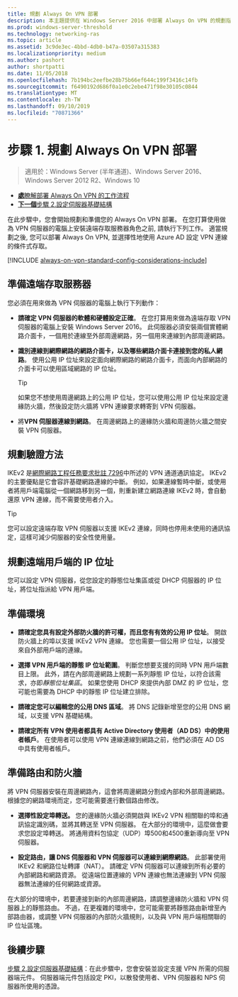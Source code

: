 ```yaml
---
title: 規劃 Always On VPN 部署
description: 本主題提供在 Windows Server 2016 中部署 Always On VPN 的規劃指示。
ms.prod: windows-server-threshold
ms.technology: networking-ras
ms.topic: article
ms.assetid: 3c9de3ec-4bbd-4db0-b47a-03507a315383
ms.localizationpriority: medium
ms.author: pashort
author: shortpatti
ms.date: 11/05/2018
ms.openlocfilehash: 7b194bc2eefbe28b75b66ef644c199f3416c14fb
ms.sourcegitcommit: f6490192d686f0a1e0c2ebe471f98e30105c0844
ms.translationtype: MT
ms.contentlocale: zh-TW
ms.lasthandoff: 09/10/2019
ms.locfileid: "70871366"
---
```

# <a name="step-1-plan-the-always-on-vpn-deployment"></a>步驟 1. 規劃 Always On VPN 部署

>適用於：Windows Server (半年通道)、Windows Server 2016、Windows Server 2012 R2、Windows 10

- [**處**瞭解部署 Always On VPN 的工作流程](always-on-vpn-deploy-deployment.md)
- [**下一個**步驟 2.設定伺服器基礎結構](vpn-deploy-server-infrastructure.md)

在此步驟中，您會開始規劃和準備您的 Always On VPN 部署。 在您打算使用做為 VPN 伺服器的電腦上安裝遠端存取服務器角色之前, 請執行下列工作。 適當規劃之後, 您可以部署 Always On VPN, 並選擇性地使用 Azure AD 設定 VPN 連線的條件式存取。

[!INCLUDE [always-on-vpn-standard-config-considerations-include](../../../includes/always-on-vpn-standard-config-considerations-include.md)]

## <a name="prepare-the-remote-access-server"></a>準備遠端存取服務器

您必須在用來做為 VPN 伺服器的電腦上執行下列動作：

- **請確定 VPN 伺服器的軟體和硬體設定正確**。 在您打算用來做為遠端存取 VPN 伺服器的電腦上安裝 Windows Server 2016。 此伺服器必須安裝兩個實體網路介面卡，一個用於連線至外部周邊網路，另一個用來連線到內部周邊網路。

- **識別連線到網際網路的網路介面卡，以及哪些網路介面卡連接到您的私人網路**。 使用公用 IP 位址來設定面向網際網路的網路介面卡，而面向內部網路的介面卡可以使用區域網路的 IP 位址。

    >[!TIP]
    >如果您不想使用周邊網路上的公用 IP 位址，您可以使用公用 IP 位址來設定邊緣防火牆，然後設定防火牆將 VPN 連線要求轉寄到 VPN 伺服器。

- 將**VPN 伺服器連線到網路**。 在周邊網路上的邊緣防火牆和周邊防火牆之間安裝 VPN 伺服器。

## <a name="plan-authentication-methods"></a>規劃驗證方法

IKEv2 是[網際網路工程任務要求批註 7296](https://datatracker.ietf.org/doc/rfc7296/)中所述的 VPN 通道通訊協定。 IKEv2 的主要優點是它會容許基礎網路連線的中斷。 例如，如果連線暫時中斷，或使用者將用戶端電腦從一個網路移到另一個，則重新建立網路連線 IKEv2 時，會自動還原 VPN 連線，而不需要使用者介入。

>[!TIP]
>您可以設定遠端存取 VPN 伺服器以支援 IKEv2 連線，同時也停用未使用的通訊協定，這樣可減少伺服器的安全性使用量。 

## <a name="plan-ip-addresses-for-remote-clients"></a>規劃遠端用戶端的 IP 位址

您可以設定 VPN 伺服器，從您設定的靜態位址集區或從 DHCP 伺服器的 IP 位址，將位址指派給 VPN 用戶端。 

## <a name="prepare-the-environment"></a>準備環境

- **請確定您具有設定外部防火牆的許可權，而且您有有效的公用 IP 位址**。 開啟防火牆上的埠以支援 IKEv2 VPN 連線。 您也需要一個公用 IP 位址，以接受來自外部用戶端的連線。

- **選擇 VPN 用戶端的靜態 IP 位址範圍**。 判斷您想要支援的同時 VPN 用戶端數目上限。 此外，請在內部周邊網路上規劃一系列靜態 IP 位址，以符合該需求，亦即*靜態位址集區*。 如果您使用 DHCP 來提供內部 DMZ 的 IP 位址，您可能也需要為 DHCP 中的靜態 IP 位址建立排除。

- **請確定您可以編輯您的公用 DNS 區域**。 將 DNS 記錄新增至您的公用 DNS 網域，以支援 VPN 基礎結構。 

- **請確定所有 VPN 使用者都具有 Active Directory 使用者（AD DS）中的使用者帳戶**。 在使用者可以使用 VPN 連線連線到網路之前，他們必須在 AD DS 中具有使用者帳戶。

## <a name="prepare-routing-and-firewall"></a>準備路由和防火牆 

將 VPN 伺服器安裝在周邊網路內，這會將周邊網路分割成內部和外部周邊網路。 根據您的網路環境而定，您可能需要進行數個路由修改。

- **選擇性設定埠轉送。** 您的邊緣防火牆必須開啟與 IKEv2 VPN 相關聯的埠和通訊協定識別碼，並將其轉送至 VPN 伺服器。 在大部分的環境中，這麼做會要求您設定埠轉送。 將通用資料包協定（UDP）埠500和4500重新導向至 VPN 伺服器。

- **設定路由，讓 DNS 伺服器和 VPN 伺服器可以連線到網際網路**。 此部署使用 IKEv2 和網路位址轉譯（NAT）。 請確定 VPN 伺服器可以連線到所有必要的內部網路和網路資源。 從遠端位置連線的 VPN 連線也無法連線到 VPN 伺服器無法連線的任何網路或資源。

在大部分的環境中，若要連接到新的內部周邊網路，請調整邊緣防火牆和 VPN 伺服器上的靜態路由。 不過，在更複雜的環境中，您可能需要將靜態路由新增至內部路由器，或調整 VPN 伺服器的內部防火牆規則，以及與 VPN 用戶端相關聯的 IP 位址區塊。

## <a name="next-steps"></a>後續步驟

[步驟 2.設定伺服器基礎結構](vpn-deploy-server-infrastructure.md)：在此步驟中，您會安裝並設定支援 VPN 所需的伺服器端元件。 伺服器端元件包括設定 PKI，以散發使用者、VPN 伺服器和 NPS 伺服器所使用的憑證。